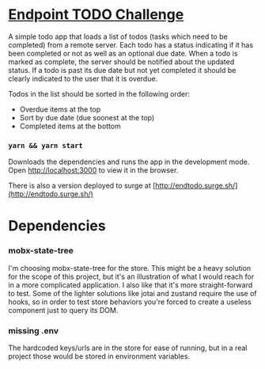 # [Endpoint TODO Challenge](http://endtodo.surge.sh/)

A simple todo app that loads a list of todos (tasks which need to be completed) from a remote server. Each todo has a status indicating if it has been completed or not as well as an optional due date. When a todo is marked as complete, the server should be notified about the updated status. If a todo is past its due date but not yet completed it should be clearly indicated to the user that it is overdue.

Todos in the list should be sorted in the following order:

- Overdue items at the top
- Sort by due date (due soonest at the top)
- Completed items at the bottom

### `yarn && yarn start`

Downloads the dependencies and runs the app in the development mode.\
Open [http://localhost:3000](http://localhost:3000) to view it in the browser.

There is also a version deployed to surge at [http://endtodo.surge.sh/](http://endtodo.surge.sh/)

# Dependencies

### mobx-state-tree

I'm choosing mobx-state-tree for the store. This might be a heavy solution for the scope of this project, but it's an illustration of what I would reach for in a more complicated application. I also like that it's more straight-forward to test. Some of the lighter solutions like jotai and zustand require the use of hooks, so in order to test store behaviors you're forced to create a useless component just to query its DOM.

### missing .env

The hardcoded keys/urls are in the store for ease of running, but in a real project those would be stored in environment variables.
